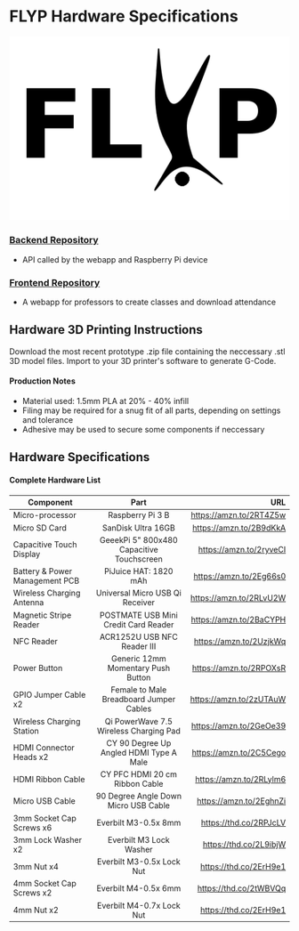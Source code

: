 # FLYP Hardware Specifications

![logo](documentation/FLYP.png)

### [Backend Repository](https://github.com/CurtisGreen/FLYP-EC2-Repo/tree/master/backend)
* API called by the webapp and Raspberry Pi device


### [Frontend Repository](https://github.com/CurtisGreen/FLYP-EC2-Repo/tree/master/frontend)
* A webapp for professors to create classes and download attendance 


## Hardware 3D Printing Instructions

Download the most recent prototype .zip file containing the neccessary .stl 3D model files. Import to your 3D printer's software to generate G-Code.

#### Production Notes
* Material used: 1.5mm PLA at 20% - 40% infill
* Filing may be required for a snug fit of all parts, depending on settings and tolerance
* Adhesive may be used to secure some components if neccessary

## Hardware Specifications

#### Complete Hardware List
| Component        | Part           | URL  |
| ------------- |:-------------:| -----:|
| Micro-processor | Raspberry Pi 3 B | https://amzn.to/2RT4Z5w |
| Micro SD Card | SanDisk Ultra 16GB | https://amzn.to/2B9dKkA |
| Capacitive Touch Display| GeeekPi 5" 800x480 Capacitive Touchscreen  | https://amzn.to/2ryveCI |
| Battery & Power Management PCB | PiJuice HAT: 1820 mAh | https://amzn.to/2Eg66s0 |
| Wireless Charging Antenna | Universal Micro USB Qi Receiver | https://amzn.to/2RLvU2W |
| Magnetic Stripe Reader | POSTMATE USB Mini Credit Card Reader | https://amzn.to/2BaCYPH |
| NFC Reader | ACR1252U USB NFC Reader III | https://amzn.to/2UzjkWq |
| Power Button | Generic 12mm Momentary Push Button | https://amzn.to/2RPOXsR |
| GPIO Jumper Cable x2 | Female to Male Breadboard Jumper Cables | https://amzn.to/2zUTAuW |
| Wireless Charging Station | Qi PowerWave 7.5 Wireless Charging Pad | https://amzn.to/2GeOe39 |
| HDMI Connector Heads x2 | CY 90 Degree Up Angled HDMI Type A Male | https://amzn.to/2C5Cego |
| HDMI Ribbon Cable | CY PFC HDMI 20 cm Ribbon Cable | https://amzn.to/2RLylm6 |
| Micro USB Cable | 90 Degree Angle Down Micro USB Cable | https://amzn.to/2EghnZi |
| 3mm Socket Cap Screws x6 | Everbilt M3-0.5x 8mm | https://thd.co/2RPJcLV |
| 3mm Lock Washer x2 | Everbilt M3 Lock Washer | https://thd.co/2L9ibjW |
| 3mm Nut x4 | Everbilt M3-0.5x Lock Nut | https://thd.co/2ErH9e1 |
| 4mm Socket Cap Screws x2 | Everbilt M4-0.5x 6mm | https://thd.co/2tWBVQq |
| 4mm Nut x2 | Everbilt M4-0.7x Lock Nut | https://thd.co/2ErH9e1 |

 

